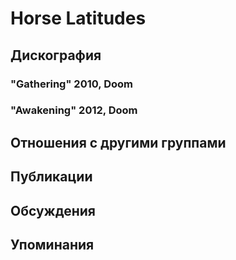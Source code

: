 # Horse Latitudes



## Дискография

### "Gathering" 2010, Doom



### "Awakening" 2012, Doom




## Отношения с другими группами


## Публикации


## Обсуждения


## Упоминания

